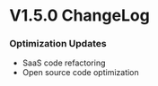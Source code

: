 # V1.5.0 ChangeLog

### Optimization Updates
* SaaS code refactoring
* Open source code optimization